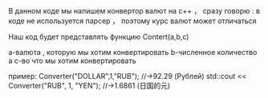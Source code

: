 В данном коде мы напишем конвертор валют на c++ ，
сразу говорю :
 в коде не используется парсер ， поэтому курс валют может отличаться 

Наш код будет представлять функцию Contert(a,b,c)

a-валюта , которую мы хотим конвертировать
b-численное количество a
c-во что мы хотим конвертировать 

пример: 
Converter("DOLLAR",1,"RUB"); //->92.29 (Рублей)
	std::cout << Converter("RUB", 1, "YEN"); //->1.6861 (日国的元)
